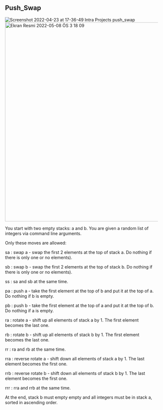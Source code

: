 ## Push_Swap

![Screenshot 2022-04-23 at 17-36-49 Intra Projects push_swap](https://user-images.githubusercontent.com/94300378/164946838-a9c06b18-fe98-413b-976e-f58c9c31285c.png)
<img width="655" alt="Ekran Resmi 2022-05-08 ÖS 3 18 09" src="https://user-images.githubusercontent.com/94300378/167295780-a877288e-5cdf-48a5-bfe5-500d995ebdf1.png">


You start with two empty stacks: a and b. You are given a random list of integers via command line arguments.


Only these moves are allowed:

sa : swap a - swap the first 2 elements at the top of stack a. Do nothing if there is only one or no elements).

sb : swap b - swap the first 2 elements at the top of stack b. Do nothing if there is only one or no elements).

ss : sa and sb at the same time.

pa : push a - take the first element at the top of b and put it at the top of a. Do nothing if b is empty.

pb : push b - take the first element at the top of a and put it at the top of b. Do nothing if a is empty.

ra : rotate a - shift up all elements of stack a by 1. The first element becomes the last one.

rb : rotate b - shift up all elements of stack b by 1. The first element becomes the last one.

rr : ra and rb at the same time.

rra : reverse rotate a - shift down all elements of stack a by 1. The last element becomes the first one.

rrb : reverse rotate b - shift down all elements of stack b by 1. The last element becomes the first one.

rrr : rra and rrb at the same time.

At the end, stack b must empty empty and all integers must be in stack a, sorted in ascending order.
